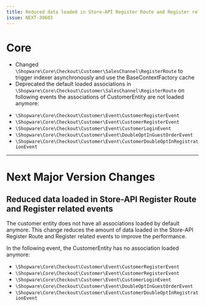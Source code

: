 ```yaml
---
title: Reduced data loaded in Store-API Register Route and Register related events
issue: NEXT-39603
---
```

# Core

* Changed `\Shopware\Core\Checkout\Customer\SalesChannel\RegisterRoute` to trigger indexer asynchronously and use the BaseContextFactory cache
* Deprecated the default loaded associations in `\Shopware\Core\Checkout\Customer\SalesChannel\RegisterRoute` on following events the associations of CustomerEntity are not loaded anymore:

- `\Shopware\Core\Checkout\Customer\Event\CustomerRegisterEvent`
- `\Shopware\Core\Checkout\Customer\Event\CustomerRegisterEvent`
- `\Shopware\Core\Checkout\Customer\Event\CustomerLoginEvent`
- `\Shopware\Core\Checkout\Customer\Event\DoubleOptInGuestOrderEvent`
- `\Shopware\Core\Checkout\Customer\Event\CustomerDoubleOptInRegistrationEvent`


___

# Next Major Version Changes

## Reduced data loaded in Store-API Register Route and Register related events

The customer entity does not have all associations loaded by default anymore. 
This change reduces the amount of data loaded in the Store-API Register Route and Register related events to improve the performance.

In the following event, the CustomerEntity has no association loaded anymore:

- `\Shopware\Core\Checkout\Customer\Event\CustomerRegisterEvent`
- `\Shopware\Core\Checkout\Customer\Event\CustomerRegisterEvent`
- `\Shopware\Core\Checkout\Customer\Event\CustomerLoginEvent`
- `\Shopware\Core\Checkout\Customer\Event\DoubleOptInGuestOrderEvent`
- `\Shopware\Core\Checkout\Customer\Event\CustomerDoubleOptInRegistrationEvent`
